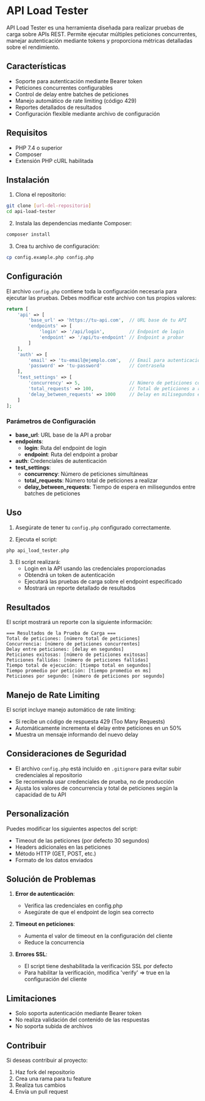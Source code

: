 # API Load Tester

API Load Tester es una herramienta diseñada para realizar pruebas de carga sobre APIs REST. Permite ejecutar múltiples peticiones concurrentes, manejar autenticación mediante tokens y proporciona métricas detalladas sobre el rendimiento.

## Características

- Soporte para autenticación mediante Bearer token
- Peticiones concurrentes configurables
- Control de delay entre batches de peticiones
- Manejo automático de rate limiting (código 429)
- Reportes detallados de resultados
- Configuración flexible mediante archivo de configuración

## Requisitos

- PHP 7.4 o superior
- Composer
- Extensión PHP cURL habilitada

## Instalación

1. Clona el repositorio:

```bash
git clone [url-del-repositorio]
cd api-load-tester
```

2. Instala las dependencias mediante Composer:

```bash
composer install
```

3. Crea tu archivo de configuración:

```bash
cp config.example.php config.php
```

## Configuración

El archivo `config.php` contiene toda la configuración necesaria para ejecutar las pruebas. Debes modificar este archivo con tus propios valores:

```php
return [
    'api' => [
        'base_url' => 'https://tu-api.com',  // URL base de tu API
        'endpoints' => [
            'login' => '/api/login',         // Endpoint de login
            'endpoint' => '/api/tu-endpoint' // Endpoint a probar
        ]
    ],
    'auth' => [
        'email' => 'tu-email@ejemplo.com',   // Email para autenticación
        'password' => 'tu-password'          // Contraseña
    ],
    'test_settings' => [
        'concurrency' => 5,                  // Número de peticiones concurrentes
        'total_requests' => 100,             // Total de peticiones a realizar
        'delay_between_requests' => 1000     // Delay en milisegundos entre batches
    ]
];
```

### Parámetros de Configuración

- **base_url**: URL base de la API a probar
- **endpoints**:
  - **login**: Ruta del endpoint de login
  - **endpoint**: Ruta del endpoint a probar
- **auth**: Credenciales de autenticación
- **test_settings**:
  - **concurrency**: Número de peticiones simultáneas
  - **total_requests**: Número total de peticiones a realizar
  - **delay_between_requests**: Tiempo de espera en milisegundos entre batches de peticiones

## Uso

1. Asegúrate de tener tu `config.php` configurado correctamente.

2. Ejecuta el script:

```bash
php api_load_tester.php
```

3. El script realizará:
   - Login en la API usando las credenciales proporcionadas
   - Obtendrá un token de autenticación
   - Ejecutará las pruebas de carga sobre el endpoint especificado
   - Mostrará un reporte detallado de resultados

## Resultados

El script mostrará un reporte con la siguiente información:

```
=== Resultados de la Prueba de Carga ===
Total de peticiones: [número total de peticiones]
Concurrencia: [número de peticiones concurrentes]
Delay entre peticiones: [delay en segundos]
Peticiones exitosas: [número de peticiones exitosas]
Peticiones fallidas: [número de peticiones fallidas]
Tiempo total de ejecución: [tiempo total en segundos]
Tiempo promedio por petición: [tiempo promedio en ms]
Peticiones por segundo: [número de peticiones por segundo]
```

## Manejo de Rate Limiting

El script incluye manejo automático de rate limiting:

- Si recibe un código de respuesta 429 (Too Many Requests)
- Automáticamente incrementa el delay entre peticiones en un 50%
- Muestra un mensaje informando del nuevo delay

## Consideraciones de Seguridad

- El archivo `config.php` está incluido en `.gitignore` para evitar subir credenciales al repositorio
- Se recomienda usar credenciales de prueba, no de producción
- Ajusta los valores de concurrencia y total de peticiones según la capacidad de tu API

## Personalización

Puedes modificar los siguientes aspectos del script:

- Timeout de las peticiones (por defecto 30 segundos)
- Headers adicionales en las peticiones
- Método HTTP (GET, POST, etc.)
- Formato de los datos enviados

## Solución de Problemas

1. **Error de autenticación**:

   - Verifica las credenciales en config.php
   - Asegúrate de que el endpoint de login sea correcto

2. **Timeout en peticiones**:

   - Aumenta el valor de timeout en la configuración del cliente
   - Reduce la concurrencia

3. **Errores SSL**:
   - El script tiene deshabilitada la verificación SSL por defecto
   - Para habilitar la verificación, modifica 'verify' => true en la configuración del cliente

## Limitaciones

- Solo soporta autenticación mediante Bearer token
- No realiza validación del contenido de las respuestas
- No soporta subida de archivos

## Contribuir

Si deseas contribuir al proyecto:

1. Haz fork del repositorio
2. Crea una rama para tu feature
3. Realiza tus cambios
4. Envía un pull request
